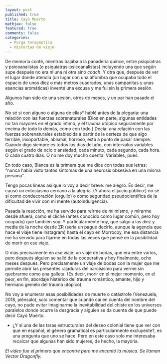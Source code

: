 ```yaml
---
layout: post
published: true
title: Cayó Muerto
mathjax: false
featured: true
comments: false
categories: 
  - Purga terapéutica
  - Historias de viaje
---
```


De memoria conté, mientras bajaba a la panadería quince, entre psiquiatras y psicoanalistas (o psiquiatras-psicoanalistas) incluyendo una que según supe después no era ni una ni otra sino *coach*. Y otra que, después de ver el lugar donde atendía (un lugar con una alfombra que ocupaba todo el espacio de unos diez o más metros cuadrados, unas campanitas y unas esencias aromáticas) inventé una excusa y me fui sin la primera sesión.

Algunos han sido de una sesión, otros de meses, y un par han pasado el año.

No sé si con alguno o alguna de ellas* hablé antes de la plegaria: una relación con las fuerzas sobrenaturales (Dios en parte, algunas entidades no tan mayores en el grado íntimo, y el trauma utópico seguramente por encima de todo lo demás, como con todo.) Decía: una relación con las fuerzas sobrenaturales establecida a partir de la certeza de que algo terrible, insoportable, abismal, horroso, está a punto de pasar siempre. Cuando digo siempre es todos los días del año, con intervalos variables según el grado de ocio o ansiedad; cada minuto, cada segundo, cada hora. O cada cuatro días. O no me doy mucho cuenta. Variables, pues.

En todo caso, Blanca es la primera que me dice con todas sus letras: “nunca había visto tantos síntomas de una neurosis obsesiva en una misma persona”.

Tengo pocas líneas así que lo voy a decir breve: me alegró. Es decir, me causó un entusiasmo cercano a la alegría. (Y ahora el juicio público:) no sé si como condecoración (orgullo) o como seguridad pseudocientífica de la dificultad de vivir con mi mente (autoindulgencia).

Pasada la reacción, me ha servido para reírme de mí mismo, y mirarme desde afuera, como el cliché (antes conocido como lugar común, pero hoy ocupado) que también soy. Y particularmente hoy, que salgo a las diez y media de la noche desde ZR (sería un pague decirlo, aunque la agencia que hace el viaje tiene Instagram) hasta el cayo en Morrocoy, me esa distancia me ha servido para fijarme en todas las veces que pensé en la posibilidad de morir en ese viaje.

O más precisamente en *ese* viaje: un viaje de bodas, que era entre varios, pero después alguien se salió de la cooperativa y hoy finalmente, ocho meses después. Pero precisamente un viaje de bodas con la mujer que me permite abrir las presentes rajaduras del narcisismo para verme sin quebrarme como una galleta. (Es decir, morir en el mejor momento, en el peor, en fin, abordaje histérico del trauma romántico, amante, hijo y hermano gemelo del trauma utópico).

No voy a enumerar esas posibilidades de muerte o catástrofe (Venezuela, 2018, piénsalo), solo comentar que cuando caí en cuenta del nombre del cayo, no pude evitar imaginarme la inevitabilidad del chiste en los universos paralelos donde ocurre la desgracia y alguien se da cuenta de que puede decir Cayó Muerto.

* ¿Y si una de las taras estructurales del deseo colonial tiene que ver con que en español, el género gramatical es particularmente excluyente?, es una pregunta que uno se hace. Pero en este caso solo me interesaba recalcar que algunas han sido mujeres, de hecho, la mayoría.

*El video fue el primero que encontré pero me encantó la música. Se llaman Vector Dragonfly.*
